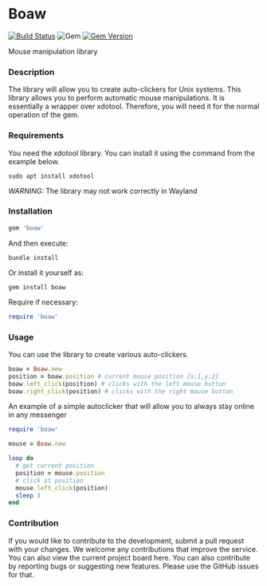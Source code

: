 # Boaw
[![Build Status](https://github.com/leonovk/boaw/actions/workflows/ruby.yml/badge.svg)](https://github.com/leonovk/boaw/actions/workflows/ruby.yml) ![Gem](https://img.shields.io/gem/dt/boaw) [![Gem Version](https://badge.fury.io/rb/boaw.svg)](https://badge.fury.io/rb/boaw)

Mouse manipulation library

### Description

The library will allow you to create auto-clickers for Unix systems. This library allows you to perform automatic mouse manipulations. It is essentially a wrapper over xdotool. Therefore, you will need it for the normal operation of the gem.

### Requirements

You need the xdotool library. You can install it using the command from the example below.

```sudo apt install xdotool```

*WARNING:* The library may not work correctly in Wayland

### Installation

```ruby
gem 'boaw'
```
And then execute:

```bundle install```

Or install it yourself as:

```gem install boaw```

Require if necessary:

```ruby
require 'boaw'
```

### Usage

You can use the library to create various auto-clickers.

```ruby
boaw = Boaw.new
position = boaw.position # current mouse position {x:1,y:2}
boaw.left_click(position) # clicks with the left mouse button
boaw.right_click(position) # clicks with the right mouse button
```

An example of a simple autoclicker that will allow you to always stay online in any messenger

```ruby
require 'boaw'

mouse = Boaw.new

loop do
  # get current position
  position = mouse.position
  # click at position
  mouse.left_click(position)
  sleep 3
end
```

### Contribution

If you would like to contribute to the development, submit a pull request with your changes. We welcome any contributions that improve the service. You can also view the current project board here.  You can also contribute by reporting bugs or suggesting new features. Please use the GitHub issues for that.
